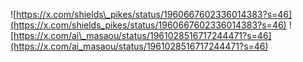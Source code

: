![https://x.com/shields\_pikes/status/1960667602336014383?s=46](https://x.com/shields_pikes/status/1960667602336014383?s=46)
![https://x.com/ai\_masaou/status/1961028516717244471?s=46](https://x.com/ai_masaou/status/1961028516717244471?s=46)
